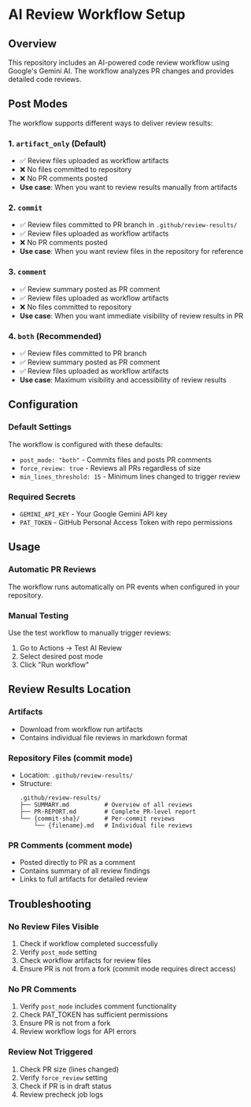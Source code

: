 # AI Review Workflow Setup

## Overview
This repository includes an AI-powered code review workflow using Google's Gemini AI. The workflow analyzes PR changes and provides detailed code reviews.

## Post Modes

The workflow supports different ways to deliver review results:

### 1. `artifact_only` (Default)
- ✅ Review files uploaded as workflow artifacts
- ❌ No files committed to repository
- ❌ No PR comments posted
- **Use case**: When you want to review results manually from artifacts

### 2. `commit`
- ✅ Review files committed to PR branch in `.github/review-results/`
- ✅ Review files uploaded as workflow artifacts
- ❌ No PR comments posted
- **Use case**: When you want review files in the repository for reference

### 3. `comment`
- ✅ Review summary posted as PR comment
- ✅ Review files uploaded as workflow artifacts
- ❌ No files committed to repository
- **Use case**: When you want immediate visibility of review results in PR

### 4. `both` (Recommended)
- ✅ Review files committed to PR branch
- ✅ Review summary posted as PR comment
- ✅ Review files uploaded as workflow artifacts
- **Use case**: Maximum visibility and accessibility of review results

## Configuration

### Default Settings
The workflow is configured with these defaults:
- `post_mode: "both"` - Commits files and posts PR comments
- `force_review: true` - Reviews all PRs regardless of size
- `min_lines_threshold: 15` - Minimum lines changed to trigger review

### Required Secrets
- `GEMINI_API_KEY` - Your Google Gemini API key
- `PAT_TOKEN` - GitHub Personal Access Token with repo permissions

## Usage

### Automatic PR Reviews
The workflow runs automatically on PR events when configured in your repository.

### Manual Testing
Use the test workflow to manually trigger reviews:
1. Go to Actions → Test AI Review
2. Select desired post mode
3. Click "Run workflow"

## Review Results Location

### Artifacts
- Download from workflow run artifacts
- Contains individual file reviews in markdown format

### Repository Files (commit mode)
- Location: `.github/review-results/`
- Structure:
  ```
  .github/review-results/
  ├── SUMMARY.md          # Overview of all reviews
  ├── PR-REPORT.md        # Complete PR-level report
  └── {commit-sha}/       # Per-commit reviews
      └── {filename}.md   # Individual file reviews
  ```

### PR Comments (comment mode)
- Posted directly to PR as a comment
- Contains summary of all review findings
- Links to full artifacts for detailed review

## Troubleshooting

### No Review Files Visible
1. Check if workflow completed successfully
2. Verify `post_mode` setting
3. Check workflow artifacts for review files
4. Ensure PR is not from a fork (commit mode requires direct access)

### No PR Comments
1. Verify `post_mode` includes comment functionality
2. Check PAT_TOKEN has sufficient permissions
3. Ensure PR is not from a fork
4. Review workflow logs for API errors

### Review Not Triggered
1. Check PR size (lines changed)
2. Verify `force_review` setting
3. Check if PR is in draft status
4. Review precheck job logs
